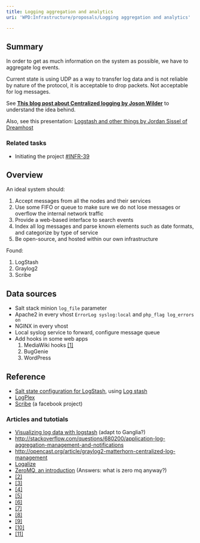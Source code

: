 ```yaml
---
title: Logging aggregation and analytics
uri: 'WPD:Infrastructure/proposals/Logging aggregation and analytics'

---
```

## <span>Summary</span>

In order to get as much information on the system as possible, we have to aggregate log events.

Current state is using UDP as a way to transfer log data and is not reliable by nature of the protocol, it is acceptable to drop packets. Not acceptable for log messages.

See **[This blog post about Centralized logging by Joson Wilder](http://jasonwilder.com/blog/2012/01/03/centralized-logging/)** to understand the idea behind.

Also, see this presentation: [Logstash and other things by Jordan Sissel of Dreamhost](http://www.youtube.com/watch?v=RuUFnog29M4)

### <span>Related tasks</span>

-   Initiating the project [\#INFR-39](http://project.webplatform.org/infrastructure/issues/INFR-39)

## <span>Overview</span>

An ideal system should:

1.  Accept messages from all the nodes and their services
2.  Use some FIFO or queue to make sure we do not lose messages or overflow the internal network traffic
3.  Provide a web-based interface to search events
4.  Index all log messages and parse known elements such as date formats, and categorize by type of service
5.  Be open-source, and hosted within our own infrastructure

Found:

1.  LogStash
2.  Graylog2
3.  Scribe

## <span>Data sources</span>

-   Salt stack minion `log_file` parameter
-   Apache2 in every vhost `ErrorLog syslog:local` and `php_flag log_errors on`
-   NGINX in every vhost
-   Local syslog service to forward, configure message queue
-   Add hooks in some web apps
    1.  MediaWiki hooks [[1]](http://www.mediawiki.org/wiki/Manual:Hooks/PageContentSave)
    2.  BugGenie
    3.  WordPress

## <span>Reference</span>

-   [Salt state configuration for LogStash](http://saltstarters.org/example/ahammond/salt_logstash), using [Log stash](http://logstash.net/)
-   [LogPlex](https://github.com/heroku/logplex)
-   [Scribe](https://github.com/facebook/scribe/wiki) (a facebook project)

### <span>Articles and tutotials</span>

-   [Visualizing log data with logstash](http://blog.pkhamre.com/2012/07/05/visualizing-logdata-with-logstash-statsd-and-graphite/) (adapt to Ganglia?)
-   <http://stackoverflow.com/questions/680200/application-log-aggregation-management-and-notifications>
-   <http://opencast.org/article/graylog2-matterhorn-centralized-log-management>
-   [Logalize](http://www.logalyze.com/product/major-features)
-   [ZeroMQ, an introduction](http://nichol.as/zeromq-an-introduction) (Answers: what is zero mq anyway?)
-   [[2]](http://www.logstash.net/docs/1.2.1/tutorials/getting-started-centralized)
-   [[3]](http://www.rexconsulting.net/tip-centralized-logging-benefits.html)
-   [[4]](http://urbanairship.com/blog/2010/10/05/centralized-logging-using-rsyslog/)
-   [[5]](http://jasonwilder.com/blog/2012/01/03/centralized-logging/)
-   [[6]](http://imcol.in/tag/rabbitmq/)
-   [[7]](http://hron.me/blog/2012/10/logging-with-logstash/)
-   [[8]](http://sysadvent.blogspot.ca/2009/12/cron-practices.html)
-   [[9]](http://blog.tagged.com/2012/05/grabbing-full-java-stack-traces-from-syslog-ng-with-logstash/)
-   [[10]](http://jpmens.net/2012/08/06/my-logstash-and-graylog2-notes/)
-   [[11]](http://benwilber.net/realtime-pixel-tracking-nginx-syslog-ng-redis)
